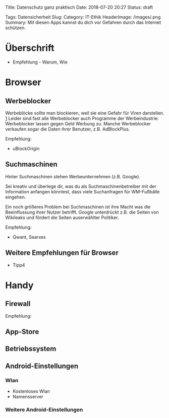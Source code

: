 Title: Datenschutz ganz praktisch
Date: 2018-07-20 20:27
Status: draft
<!-- Status: published -->
Tags: Datensicherheit
Slug:
Category: IT-Ethik
HeaderImage: /images/.png
Summary: Mit diesen Apps kannst du dich vor Gefahren durch das Internet schützen.

# Überschrift

* Empfehlung - Warum, Wie




# Browser

## Werbeblocker

Werbeblöcke sollte man blockieren, weil sie eine Gefahr für Viren darstellen. [1](http://www.deutschlandfunk.de/cyberkriminalitaet-vom-werbebanner-zur-virenschleuder.684.de.html?dram:article_id=388967)
Leider sind fast alle Werbeblocker auch Programme der Werbeindustrie: Werbeblocker lassen gegen Geld Werbung zu. Manche Werbeblocker verkaufen sogar die Daten ihrer Benutzer, z.B. AdBlockPlus.

Empfehlung:

* uBlockOrigin

## Suchmaschinen

Hinter Suchmaschinen stehen Werbeunternehmen (z.B. Google).

 Sei kreativ und überlege dir, was du als Suchmaschinenbetreiber mit der Information anfangen könntest, dass viele Suchanfragen für WM-Fußbälle eingehen.

Ein noch größeres Problem bei Suchmaschinen ist ihre Macht was die Beeinflussung ihrer Nutzer betrifft. Google unterdrückt z.B. die Seiten von Wikileaks und fördert die Seiten auserwählter Politiker.

Empfehlung:

* Qwant, Searxes

## Weitere Empfehlungen für Browser
* Tipp4

# Handy

## Firewall

Empfehlung:

## App-Store

## Betriebssystem

## Android-Einstellungen

### Wlan

* Kostenloses Wlan
* Namensserver

### Weitere Android-Einstellungen